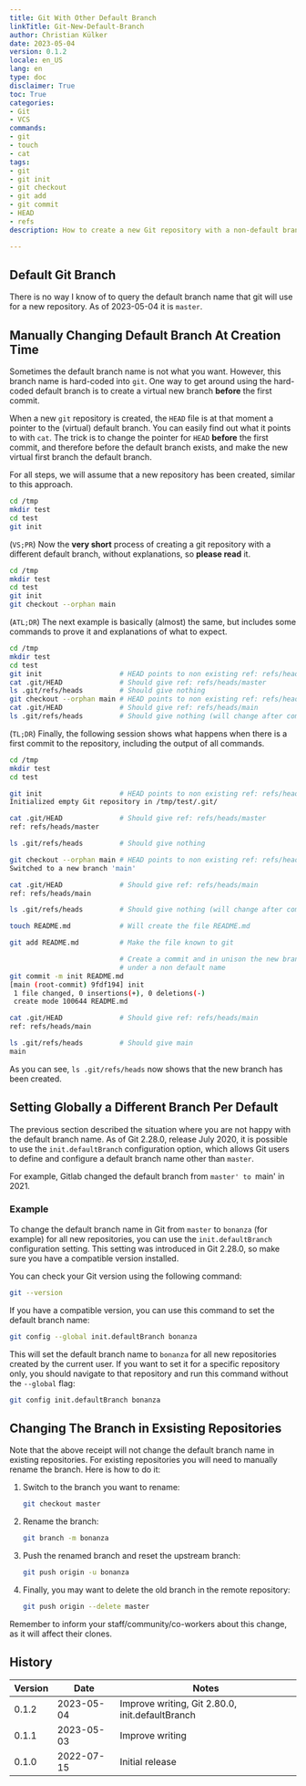 ```yaml
---
title: Git With Other Default Branch
linkTitle: Git-New-Default-Branch
author: Christian Külker
date: 2023-05-04
version: 0.1.2
locale: en_US
lang: en
type: doc
disclaimer: True
toc: True
categories:
- Git
- VCS
commands:
- git
- touch
- cat
tags:
- git
- git init
- git checkout
- git add
- git commit
- HEAD
- refs
description: How to create a new Git repository with a non-default branch

---
```


## Default Git Branch

There is no way I know of to query the default branch name that git will use
for a new repository. As of 2023-05-04 it is `master`.

## Manually Changing Default Branch At Creation Time

Sometimes the default branch name is not what you want. However, this branch
name is hard-coded into `git`. One way to get around using the hard-coded
default branch is to create a virtual new branch __before__ the first commit.

When a new `git` repository is created, the `HEAD` file is at that moment a
pointer to the (virtual) default branch. You can easily find out what it points
to with `cat`. The trick is to change the pointer for `HEAD` __before__ the
first commit, and therefore before the default branch exists, and make the new
virtual first branch the default branch.

For all steps, we will assume that a new repository has been created, similar
to this approach.

```bash
cd /tmp
mkdir test
cd test
git init
```

(`VS;PR`) Now the __very short__ process of creating a git repository with a
different default branch, without explanations, so __please read__ it.

```bash
cd /tmp
mkdir test
cd test
git init
git checkout --orphan main
```

(`ATL;DR`) The next example is basically (almost) the same, but includes some
commands to prove it and explanations of what to expect.

```bash
cd /tmp
mkdir test
cd test
git init                   # HEAD points to non existing ref: refs/heads/master
cat .git/HEAD              # Should give ref: refs/heads/master
ls .git/refs/heads         # Should give nothing
git checkout --orphan main # HEAD points to non existing ref: refs/heads/main
cat .git/HEAD              # Should give ref: refs/heads/main
ls .git/refs/heads         # Should give nothing (will change after commit)
```

(`TL;DR`) Finally, the following session shows what happens when there is a
first commit to the repository, including the output of all commands.

```bash
cd /tmp
mkdir test
cd test

git init                   # HEAD points to non existing ref: refs/heads/master
Initialized empty Git repository in /tmp/test/.git/

cat .git/HEAD              # Should give ref: refs/heads/master
ref: refs/heads/master

ls .git/refs/heads         # Should give nothing

git checkout --orphan main # HEAD points to non existing ref: refs/heads/main
Switched to a new branch 'main'

cat .git/HEAD              # Should give ref: refs/heads/main
ref: refs/heads/main

ls .git/refs/heads         # Should give nothing (will change after commit)

touch README.md            # Will create the file README.md

git add README.md          # Make the file known to git

                           # Create a commit and in unison the new branch
                           # under a non default name
git commit -m init README.md
[main (root-commit) 9fdf194] init
 1 file changed, 0 insertions(+), 0 deletions(-)
 create mode 100644 README.md

cat .git/HEAD              # Should give ref: refs/heads/main
ref: refs/heads/main

ls .git/refs/heads         # Should give main
main
```

As you can see, `ls .git/refs/heads` now shows that the new branch has been
created.

## Setting Globally a Different Branch Per Default

The previous section described the situation where you are not happy with the
default branch name. As of Git 2.28.0, release July 2020, it is possible to use
the `init.defaultBranch` configuration option, which allows Git users to define
and configure a default branch name other than `master`.

For example, Gitlab changed the default branch from `master' to `main' in 2021.

### Example

To change the default branch name in Git from `master` to `bonanza` (for
example) for all new repositories, you can use the `init.defaultBranch`
configuration setting. This setting was introduced in Git 2.28.0, so make sure
you have a compatible version installed.

You can check your Git version using the following command:

```bash
git --version
```

If you have a compatible version, you can use this command to set the default
branch name:

```bash
git config --global init.defaultBranch bonanza
```

This will set the default branch name to `bonanza` for all new repositories
created by the current user. If you want to set it for a specific repository
only, you should navigate to that repository and run this command without the
`--global` flag:

```bash
git config init.defaultBranch bonanza
```

## Changing The Branch in Exsisting Repositories

Note that the above receipt will not change the default branch name in existing
repositories. For existing repositories you will need to manually rename the
branch. Here is how to do it:

1. Switch to the branch you want to rename:

    ```bash
    git checkout master
    ```

2. Rename the branch:

    ```bash
    git branch -m bonanza
    ```

3. Push the renamed branch and reset the upstream branch:

    ```bash
    git push origin -u bonanza
    ```

4. Finally, you may want to delete the old branch in the remote repository:

    ```bash
    git push origin --delete master
    ```

Remember to inform your staff/community/co-workers about this change, as it
will affect their clones.

## History

| Version | Date       | Notes                                                |
| ------- | ---------- | ---------------------------------------------------- |
| 0.1.2   | 2023-05-04 | Improve writing, Git 2.80.0, init.defaultBranch      |
| 0.1.1   | 2023-05-03 | Improve writing                                      |
| 0.1.0   | 2022-07-15 | Initial release                                      |
